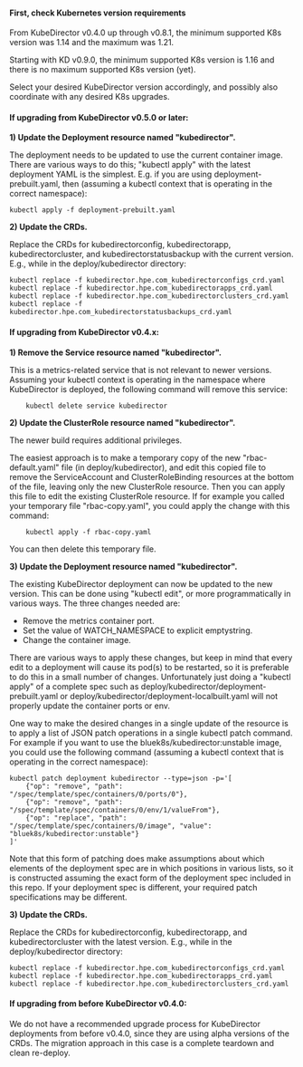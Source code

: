 #### First, check Kubernetes version requirements

From KubeDirector v0.4.0 up through v0.8.1, the minimum supported K8s version was 1.14 and the maximum was 1.21.

Starting with KD v0.9.0, the minimum supported K8s version is 1.16 and there is no maximum supported K8s version (yet).

Select your desired KubeDirector version accordingly, and possibly also coordinate with any desired K8s upgrades.


#### If upgrading from KubeDirector v0.5.0 or later:

**1) Update the Deployment resource named "kubedirector".**

The deployment needs to be updated to use the current container image. There are various ways to do this; "kubectl apply" with the latest deployment YAML is the simplest. E.g. if you are using deployment-prebuilt.yaml, then (assuming a kubectl context that is operating in the correct namespace):
```
kubectl apply -f deployment-prebuilt.yaml
```

**2) Update the CRDs.**

Replace the CRDs for kubedirectorconfig, kubedirectorapp, kubedirectorcluster, and kubedirectorstatusbackup with the current version. E.g., while in the deploy/kubedirector directory:
```
kubectl replace -f kubedirector.hpe.com_kubedirectorconfigs_crd.yaml
kubectl replace -f kubedirector.hpe.com_kubedirectorapps_crd.yaml
kubectl replace -f kubedirector.hpe.com_kubedirectorclusters_crd.yaml
kubectl replace -f kubedirector.hpe.com_kubedirectorstatusbackups_crd.yaml
```


#### If upgrading from KubeDirector v0.4.x:

**1) Remove the Service resource named "kubedirector".**

This is a metrics-related service that is not relevant to newer versions. Assuming your kubectl context is operating in the namespace where KubeDirector is deployed, the following command will remove this service:
```
    kubectl delete service kubedirector
```

**2) Update the ClusterRole resource named "kubedirector".**

The newer build requires additional privileges.

The easiest approach is to make a temporary copy of the new "rbac-default.yaml" file (in deploy/kubedirector), and edit this copied file to remove the ServiceAccount and ClusterRoleBinding resources at the bottom of the file, leaving only the new ClusterRole resource. Then you can apply this file to edit the existing ClusterRole resource. If for example you called your temporary file "rbac-copy.yaml", you could apply the change with this command:
```
    kubectl apply -f rbac-copy.yaml
```
You can then delete this temporary file.

**3) Update the Deployment resource named "kubedirector".**

The existing KubeDirector deployment can now be updated to the new version. This can be done using "kubectl edit", or more programmatically in various ways. The three changes needed are:
* Remove the metrics container port.
* Set the value of WATCH_NAMESPACE to explicit emptystring.
* Change the container image.

There are various ways to apply these changes, but keep in mind that every edit to a deployment will cause its pod(s) to be restarted, so it is preferable to do this in a small number of changes. Unfortunately just doing a "kubectl apply" of a complete spec such as deploy/kubedirector/deployment-prebuilt.yaml or deploy/kubedirector/deployment-localbuilt.yaml will not properly update the container ports or env.

One way to make the desired changes in a single update of the resource is to apply a list of JSON patch operations in a single kubectl patch command. For example if you want to use the bluek8s/kubedirector:unstable image, you could use the following command (assuming a kubectl context that is operating in the correct namespace):
```
kubectl patch deployment kubedirector --type=json -p='[
    {"op": "remove", "path": "/spec/template/spec/containers/0/ports/0"},
    {"op": "remove", "path": "/spec/template/spec/containers/0/env/1/valueFrom"},
    {"op": "replace", "path": "/spec/template/spec/containers/0/image", "value": "bluek8s/kubedirector:unstable"}
]'
```
Note that this form of patching does make assumptions about which elements of the deployment spec are in which positions in various lists, so it is constructed assuming the exact form of the deployment spec included in this repo. If your deployment spec is different, your required patch specifications may be different.

**3) Update the CRDs.**

Replace the CRDs for kubedirectorconfig, kubedirectorapp, and kubedirectorcluster with the latest version. E.g., while in the deploy/kubedirector directory:
```
kubectl replace -f kubedirector.hpe.com_kubedirectorconfigs_crd.yaml
kubectl replace -f kubedirector.hpe.com_kubedirectorapps_crd.yaml
kubectl replace -f kubedirector.hpe.com_kubedirectorclusters_crd.yaml
```


#### If upgrading from before KubeDirector v0.4.0:

We do not have a recommended upgrade process for KubeDirector deployments from before v0.4.0, since they are using alpha versions of the CRDs. The migration approach in this case is a complete teardown and clean re-deploy.
